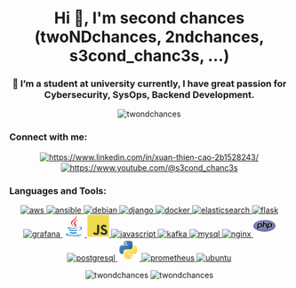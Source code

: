 <h1 align="center">Hi 👋, I'm second chances (twoNDchances, 2ndchances, s3cond_chanc3s, ...)</h1>
<h3 align="center">🌱 I’m a student at university currently, I have great passion for Cybersecurity, SysOps, Backend Development.</h3>

<p align="center"> <img src="https://komarev.com/ghpvc/?username=twondchances&label=Profile%20views&color=0e75b6&style=flat" alt="twondchances" /> </p>

<h3 align="left">Connect with me:</h3>
<p align="center">
<a href="https://linkedin.com/in/https://www.linkedin.com/in/xuan-thien-cao-2b1528243/" target="blank"><img align="center" src="https://raw.githubusercontent.com/rahuldkjain/github-profile-readme-generator/master/src/images/icons/Social/linked-in-alt.svg" alt="https://www.linkedin.com/in/xuan-thien-cao-2b1528243/" height="30" width="40" /></a>
<a href="https://www.youtube.com/c/https://www.youtube.com/@s3cond_chanc3s" target="blank"><img align="center" src="https://raw.githubusercontent.com/rahuldkjain/github-profile-readme-generator/master/src/images/icons/Social/youtube.svg" alt="https://www.youtube.com/@s3cond_chanc3s" height="30" width="40" /></a>
</p>

<h3 align="left">Languages and Tools:</h3>
<p align="center"> <a href="https://aws.amazon.com" target="_blank" rel="noreferrer"> <img src="https://i0.wp.com/amach.com/wp-content/uploads/2023/10/aww-logo-blue-background.png?resize=1024%2C1024&ssl=1" alt="aws" width="40" height="40"/> </a> <a href="https://www.ansible.com/" target="_blank" rel="noreferrer"> <img src="https://store-images.s-microsoft.com/image/apps.7382.2f126fc9-e5f7-4774-88d3-a5ffdefb6e0f.bed83f0a-19ad-416f-bf82-6d4bcbfb2142.c87160df-97e8-40a7-9c96-732e499d758c" alt="ansible" width="40" height="40"/> </a> <a href="https://www.debian.org/" target="_blank" rel="noreferrer"> <img src="https://upload.wikimedia.org/wikipedia/commons/thumb/6/66/Openlogo-debianV2.svg/1200px-Openlogo-debianV2.svg.png" alt="debian" width="35" height="40"/> </a> <a href="https://www.djangoproject.com/" target="_blank" rel="noreferrer"> <img src="https://www.svgrepo.com/show/353657/django-icon.svg" alt="django" width="40" height="40"/> </a> <a href="https://www.docker.com/" target="_blank" rel="noreferrer"> <img src="https://encrypted-tbn0.gstatic.com/images?q=tbn:ANd9GcRCAJH4R87uV3Rvncs3L3urjeNESAfJGTMTrA&s" alt="docker" width="40" height="40"/> </a> <a href="https://www.elastic.co" target="_blank" rel="noreferrer"> <img src="https://www.vectorlogo.zone/logos/elastic/elastic-icon.svg" alt="elasticsearch" width="40" height="40"/> </a> <a href="https://flask.palletsprojects.com/" target="_blank" rel="noreferrer"> <img src="https://icon.icepanel.io/Technology/png-shadow-512/Flask.png" alt="flask" width="40" height="40"/> </a> <a href="https://grafana.com" target="_blank" rel="noreferrer"> <img src="https://www.vectorlogo.zone/logos/grafana/grafana-icon.svg" alt="grafana" width="40" height="40"/> </a> <a href="https://www.java.com" target="_blank" rel="noreferrer"> <img src="https://raw.githubusercontent.com/devicons/devicon/master/icons/java/java-original.svg" alt="java" width="40" height="40"/> </a> <a href="https://developer.mozilla.org/en-US/docs/Web/JavaScript" target="_blank" rel="noreferrer"> <img src="https://raw.githubusercontent.com/devicons/devicon/master/icons/javascript/javascript-original.svg" alt="javascript" width="40" height="40"/> </a> <a href="https://brand.jquery.org/" target="_blank" rel="noreferrer"> <img src="https://cdn.worldvectorlogo.com/logos/jquery-4.svg" alt="javascript" width="40" height="40"/> </a> <a href="https://kafka.apache.org/" target="_blank" rel="noreferrer"> <img src="https://logosandtypes.com/wp-content/uploads/2020/07/kafka.png" alt="kafka" width="40" height="40"/> </a> <a href="https://www.mysql.com/" target="_blank" rel="noreferrer"> <img src="https://cdn-icons-png.flaticon.com/512/5968/5968313.png" alt="mysql" width="40" height="40"/> </a> <a href="https://www.nginx.com" target="_blank" rel="noreferrer"> <img src="https://www.svgrepo.com/show/373924/nginx.svg" alt="nginx" width="40" height="40"/> </a> <a href="https://www.php.net" target="_blank" rel="noreferrer"> <img src="https://raw.githubusercontent.com/devicons/devicon/master/icons/php/php-original.svg" alt="php" width="40" height="40"/> </a> <a href="https://www.postgresql.org" target="_blank" rel="noreferrer"> <img src="https://upload.wikimedia.org/wikipedia/commons/thumb/2/29/Postgresql_elephant.svg/993px-Postgresql_elephant.svg.png" alt="postgresql" width="40" height="40"/> </a> <a href="https://www.python.org" target="_blank" rel="noreferrer"> <img src="https://raw.githubusercontent.com/devicons/devicon/master/icons/python/python-original.svg" alt="python" width="40" height="40"/> </a> <a href="https://www.prometheus.io" target="_blank" rel="noreferrer"> <img src="https://upload.wikimedia.org/wikipedia/commons/thumb/3/38/Prometheus_software_logo.svg/2066px-Prometheus_software_logo.svg.png" alt="prometheus" width="40" height="40"/> </a> <a href="https://ubuntu.com/" target="_blank" rel="noreferrer"> <img src="https://seeklogo.com/images/U/ubuntu-logo-A5C173CA34-seeklogo.com.png" alt="ubuntu" width="40" height="40"/> </a> </p>
<p align="center"><img src="https://github-readme-stats.vercel.app/api/top-langs?username=twondchances&show_icons=true&locale=en&layout=compact" alt="twondchances" /> <img src="https://github-readme-streak-stats.herokuapp.com/?user=twondchances&" alt="twondchances" /></p>
